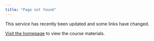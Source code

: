 ```yaml
---
title: "Page not found"
---
```


This service has recently been updated and some links have changed.

[Visit the homepage](/) to view the course materials.
